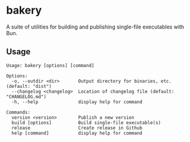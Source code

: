 # bakery

A suite of utilities for building and publishing single-file executables with Bun.

## Usage

```
Usage: bakery [options] [command]

Options:
  -o, --outdir <dir>       Output directory for binaries, etc. (default: "dist")
  --changelog <changelog>  Location of changelog file (default: "CHANGELOG.md")
  -h, --help               display help for command

Commands:
  version <version>        Publish a new version
  build [options]          Build single-file executable(s)
  release                  Create release in Github
  help [command]           display help for command
```
